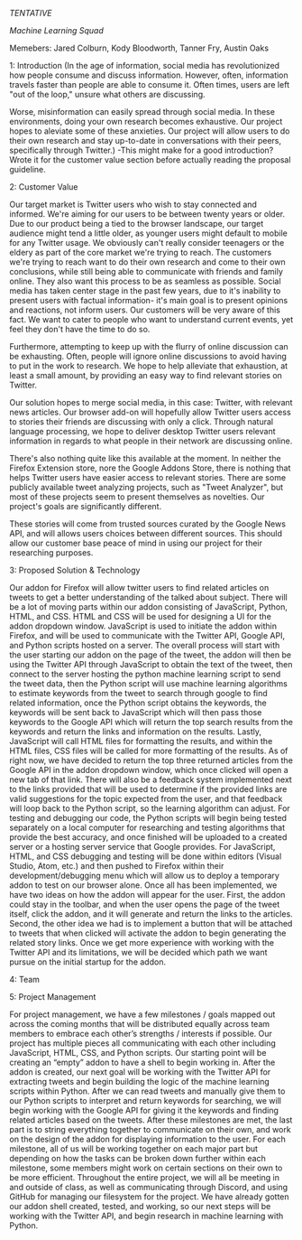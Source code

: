 *TENTATIVE*
 

*Machine Learning Squad*

Memebers:
Jared Colburn,
Kody Bloodworth,
Tanner Fry,
Austin Oaks

1: Introduction
(In the age of information, social media has revolutionized how people consume and discuss information. 
However, often, information travels faster than people are able to consume it. 
Often times, users are left "out of the loop," unsure what others are discussing. 

Worse, misinformation can easily spread through social media. In these environments,
doing your own research becomes exhaustive. Our project hopes to aleviate some of these anxieties. 
Our project will allow users to do their own research and stay up-to-date in conversations with their peers,
specifically through Twitter.) -This might make for a good introduction? Wrote it for the customer value section 
before actually reading the proposal guideline.


2: Customer Value

Our target market is Twitter users who wish to stay connected and informed. We're aiming for our users to be between twenty years or older. Due to our product being a tied to the browser landscape, our target audience might tend a little older, as younger users might default to mobile for any Twitter usage. We obviously can't really consider teenagers or the eldery as part of the core market we're trying to reach.
The customers we're trying to reach want to do their own research and come to their own conclusions,
while still being able to communicate with friends and family online. They also want this process to be as seamless as possible. Social media has taken center stage in the past few years, due to it's inability to present users with factual information- it's main goal is to present opinions and reactions, not inform users. Our customers will be very aware of this fact. We want to cater to people who want to understand current events, yet feel they don't have the time to do so.

Furthermore, attempting to keep up with the flurry of online discussion can be exhausting. Often, people will ignore online discussions to avoid having to put in the work to research. We hope to help alleviate that exhaustion, at least a small amount, by providing an easy way to find relevant stories on Twitter. 

Our solution hopes to merge social media, in this case: Twitter, with relevant news articles. Our browser add-on will hopefully allow Twitter users access to stories their friends are discussing with only a click. Through natural language processing, we hope to deliver desktop Twitter users relevant information in regards to what people in their network are discussing online.

There's also nothing quite like this available at the moment. In neither the Firefox Extension store, nore the Google Addons Store, there is nothing that helps Twitter users have easier access to relevant stories. There are some publicly available tweet analyzing projects, such as "Tweet Analyzer", but most of these projects seem to present themselves as novelties. Our project's goals are significantly different.

These stories will come from trusted sources curated by the Google News API, and will allows users choices between different sources. This should allow our customer base peace of mind in using our project for their researching purposes.


3: Proposed Solution & Technology

   Our addon for Firefox will allow twitter users to find related articles on tweets to get a better understanding of the talked about subject. There will be a lot of moving parts within our addon consisting of JavaScript, Python, HTML, and CSS. HTML and CSS will be used for designing a UI for the addon dropdown window. JavaScript is used to initiate the addon within Firefox, and will be used to communicate with the Twitter API, Google API, and Python scripts hosted on a server. The overall process will start with the user starting our addon on the page of the tweet, the addon will then be using the Twitter API through JavaScript to obtain the text of the tweet, then connect to the server hosting the python machine learning script to send the tweet data, then the Python script will use machine learning algorithms to estimate keywords from the tweet to search through google to find related information, once the Python script obtains the keywords, the keywords will be sent back to JavaScript which will then pass those keywords to the Google API which will return the top search results from the keywords and return the links and information on the results. Lastly, JavaScript will call HTML files for formatting the results, and within the HTML files, CSS files will be called for more formatting of the results. As of right now, we have decided to return the top three returned articles from the Google API in the addon dropdown window, which once clicked will open a new tab of that link. There will also be a feedback system implemented next to the links provided that will be used to determine if the provided links are valid suggestions for the topic expected from the user, and that feedback will loop back to the Python script, so the learning algorithm can adjust.
   For testing and debugging our code, the Python scripts will begin being tested separately on a local computer for researching and testing algorithms that provide the best accuracy, and once finished will be uploaded to a created server or a hosting server service that Google provides. For JavaScript, HTML, and CSS debugging and testing will be done within editors (Visual Studio, Atom, etc.) and then pushed to Firefox within their development/debugging menu which will allow us to deploy a temporary addon to test on our browser alone. 
   Once all has been implemented, we have two ideas on how the addon will appear for the user. First, the addon could stay in the toolbar, and when the user opens the page of the tweet itself, click the addon, and it will generate and return the links to the articles. Second, the other idea we had is to implement a button that will be attached to tweets that when clicked will activate the addon to begin generating the related story links. Once we get more experience with working with the Twitter API and its limitations, we will be decided which path we want pursue on the initial startup for the addon. 


4: Team

5: Project Management

   For project management, we have a few milestones / goals mapped out across the coming months that will be distributed equally across team members to embrace each other’s strengths / interests if possible. Our project has multiple pieces all communicating with each other including JavaScript, HTML, CSS, and Python scripts. Our starting point will be creating an “empty” addon to have a shell to begin working in. After the addon is created, our next goal will be working with the Twitter API for extracting tweets and begin building the logic of the machine learning scripts within Python. After we can read tweets and manually give them to our Python scripts to interpret and return keywords for searching, we will begin working with the Google API for giving it the keywords and finding related articles based on the tweets. After these milestones are met, the last part is to string everything together to communicate on their own, and work on the design of the addon for displaying information to the user. For each milestone, all of us will be working together on each major part but depending on how the tasks can be broken down further within each milestone, some members might work on certain sections on their own to be more efficient. Throughout the entire project, we will all be meeting in and outside of class, as well as communicating through Discord, and using GitHub for managing our filesystem for the project. We have already gotten our addon shell created, tested, and working, so our next steps will be working with the Twitter API, and begin research in machine learning with Python.
